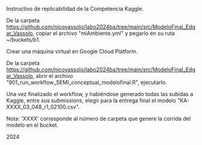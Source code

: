 Instructivo de replicabilidad de la Competencia Kaggle.

De la carpeta https://github.com/nicovassolo/labo2024ba/tree/main/src/ModeloFinal_Edgar_Vassolo, copiar el archivo "miAmbiente.yml" y pegarlo en su ruta ~/buckets/b1.

Crear una máquina virtual en Google Cloud Platform.

De la carpeta https://github.com/nicovassolo/labo2024ba/tree/main/src/ModeloFinal_Edgar_Vassolo, abrir el archivo "901_run_workflow_SEMI_conceptual_modelofinal.R", ejecutarlo.

Una vez finalizado el workflow, y habiéndose generado todas las subidas a Kaggle, entre sus submissions, elegir para la entrega final el modelo "KA-XXXX_03_048_r1_02100.csv".

Nota: 'XXXX' corresponde al número de carpeta que genere la corrida del modelo en el bucket.

2024
